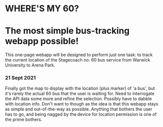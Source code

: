 # WHERE'S MY 60?

# The most simple bus-tracking webapp possible!

This one-page webapp will be designed to perform just one task: to track the current location of the Stagecoach no. 60 bus service from Warwick University to Arena Park.

### 21 Sept 2021

Finally got the map to display with the location (plus marker) of 'a bus', but it's rarely the actual 60 bus that the user is waiting for. Need to interrogate the API data some more and refine the selection. Possibly have to dabble with location info. Don't want to though as the idea is that this webapp stays as simple and out-of-the-way as possible. Anything that bothers the user has to go, and being nagged by the device for location permission is one of the prime bothers.
